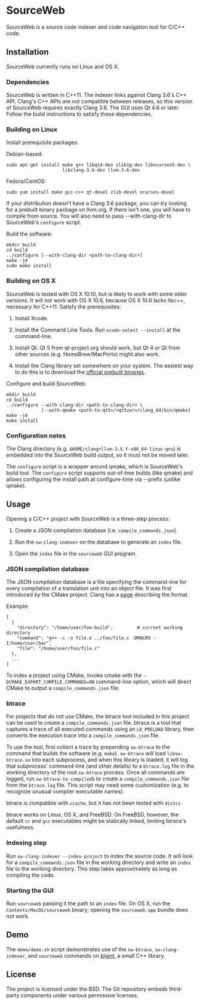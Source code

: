 SourceWeb
=========

SourceWeb is a source code indexer and code navigation tool for C/C++ code.

Installation
------------

SourceWeb currently runs on Linux and OS X.


### Dependencies

SourceWeb is written in C++11.  The indexer links against Clang 3.6's C++ API.
Clang's C++ APIs are not compatible between releases, so this version of
SourceWeb requires exactly Clang 3.6.  The GUI uses Qt 4.6 or later.  Follow
the build instructions to satisfy these dependencies.


### Building on Linux

Install prerequisite packages:

Debian-based:

    sudo apt-get install make g++ libqt4-dev zlib1g-dev libncurses5-dev \
                         libclang-3.6-dev llvm-3.6-dev

Fedora/CentOS:

    sudo yum install make gcc-c++ qt-devel zlib-devel ncurses-devel

If your distribution doesn't have a Clang 3.6 package, you can try looking
for a prebuilt binary package on llvm.org.  If there isn't one, you will have
to compile from source.  You will also need to pass --with-clang-dir to
SourceWeb's `configure` script.

Build the software:

    mkdir build
    cd build
    ../configure [--with-clang-dir <path-to-clang-dir>]
    make -j4
    sudo make install


### Building on OS X

SourceWeb is tested with OS X 10.10, but is likely to work with some older
versions.  It will not work with OS X 10.6, because OS X 10.6 lacks libc++,
necessary for C++11.  Satisfy the prerequisites:

1. Install Xcode.

2. Install the Command Line Tools.  Run `xcode-select --install` at the
   command-line.

3. Install Qt.  Qt 5 from qt-project.org should work, but Qt 4 or Qt from other
   sources (e.g. HomeBrew/MacPorts) might also work.

4. Install the Clang library set somewhere on your system.  The easiest way to
   do this is to download the
   [official prebuilt binaries](http://llvm.org/releases/download.html).

Configure and build SourceWeb:

    mkdir build
    cd build
    ../configure --with-clang-dir <path-to-clang-dir> \
                 [--with-qmake <path-to-qt5>/<qt5ver>/clang_64/bin/qmake]
    make -j4
    make install


### Configuration notes

The Clang directory (e.g. `$HOME/clang+llvm-3.X.Y-x86_64-linux-gnu`) is
embedded into the SourceWeb build output, so it must not be moved later.

The `configure` script is a wrapper around qmake, which is SourceWeb's build
tool.  The `configure` script supports out-of-tree builds (like qmake) and
allows configuring the install path at configure-time via --prefix (unlike
qmake).


Usage
-----

Opening a C/C++ project with SourceWeb is a three-step process:

1. Create a JSON compilation database (i.e. `compile_commands.json`).

2. Run the `sw-clang-indexer` on the database to generate an `index` file.

3. Open the `index` file in the `sourceweb` GUI program.


### JSON compilation database

The JSON compilation database is a file specifying the command-line for every
compilation of a translation unit into an object file.  It was first introduced
by the CMake project.  Clang has a [page][1] describing the format.

[1]: http://clang.llvm.org/docs/JSONCompilationDatabase.html

Example:

    [
      {
        "directory": "/home/user/foo-build",         # current working directory
        "command": "g++ -c -o file.o ../foo/file.c -DMACRO -I/home/user/bar",
        "file": "/home/user/foo/file.c"
      },
      ...
    ]

To index a project using CMake, invoke cmake with the
`-DCMAKE_EXPORT_COMPILE_COMMANDS=ON` command-line option, which will direct
CMake to output a `compile_commands.json` file.


### btrace

For projects that do not use CMake, the btrace tool included in this project
can be used to create a `compile_commands.json` file.  btrace is a tool that
captures a trace of all executed commands using an `LD_PRELOAD` library, then
converts the execution trace into a `compile_commands.json` file.

To use the tool, first collect a trace by prepending `sw-btrace` to the
command that builds the software (e.g. `make`).  `sw-btrace` will load
`libsw-btrace.so` into each subprocess, and when this library is loaded, it
will log that subprocess' command-line (and other details) to a `btrace.log`
file in the working directory of the root `sw-btrace` process.  Once all
commands are logged, run `sw-btrace-to-compiledb` to create a
`compile_commands.json` file from the `btrace.log` file.  This script may need
some customization (e.g. to recognize unusual compiler executable names).

btrace is compatible with `ccache`, but it has not been tested with `distcc`.

btrace works on Linux, OS X, and FreeBSD.  On FreeBSD, however, the default
`cc` and `gcc` executables might be statically linked, limiting btrace's
usefulness.


### Indexing step

Run `sw-clang-indexer --index-project` to index the source code.  It will look
for a `compile_commands.json` file in the working directory and write an `index`
file to the working directory.  This step takes approximately as long as
compiling the code.


### Starting the GUI

Run `sourceweb` passing it the path to an `index` file.  On OS X, run the
`Contents/MacOS/sourceweb` binary; opening the `sourceweb.app` bundle does not
work.


Demo
----

The `demo/demo.sh` script demonstrates use of the `sw-btrace`,
`sw-clang-indexer`, and `sourceweb` commands on [bigint][2], a small C++
library.

[2]: https://mattmccutchen.net/bigint/


License
-------

The project is licensed under the BSD.  The Git repository embeds third-party
components under various permissive licenses.
